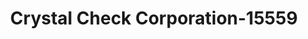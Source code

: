 ---
f_zip-code: 89460
f_state-code: NV
title: Crystal Check Corporation-15559
f_phone: 775-265-1122
f_city-only: Gardnerville
f_address: 1302 Langley Dr Gardnerville
f_location-unique-id: '15559'
slug: crystal-check-corporation-15559
updated-on: '2024-05-30T13:46:58.046Z'
created-on: '2024-05-30T13:36:59.803Z'
published-on: '2024-05-30T13:54:32.469Z'
f_city-state: cms/city/gardnerville-nv.md
f_company: cms/company/crystal-check-corporation.md
f_state: cms/state/nevada.md
layout: '[payday-loan].html'
tags: payday-loan
---